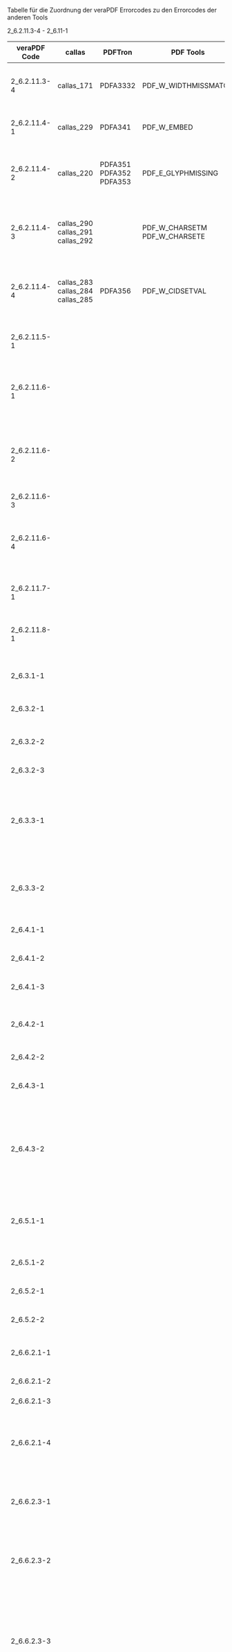 Tabelle für die Zuordnung der veraPDF Errorcodes zu den Errorcodes der anderen Tools

2_6.2.11.3-4 - 2_6.11-1

| veraPDF Code | callas                           | PDFTron                 | PDF Tools                     | veraPDF Text
| ------------ | ------                           | -------                 | ---------                     | ------------
| 2_6.2.11.3-4   | callas_171                       | PDFA3332                | PDF_W_WIDTHMISSMATCH          | For those CMaps that are embedded, the integer value of the WMode entry in the CMap dictionary shall be identical to the WMode value in the embedded CMap stream.
| 2_6.2.11.4-1   | callas_229                       | PDFA341                 | PDF_W_EMBED                   | The font programs for all fonts used for rendering within a conforming file shall be embedded within that file, as defined in ISO 32000-1:2008, 9.9.
| 2_6.2.11.4-2   | callas_220                       | PDFA351 PDFA352 PDFA353 | PDF_E_GLYPHMISSING            | Embedded fonts shall define all glyphs referenced for rendering within the conforming file. A font referenced for use solely in rendering mode 3 is therefore not rendered and is thus exempt from the embedding requirement.
| 2_6.2.11.4-3   | callas_290 callas_291 callas_292 |                         | PDF_W_CHARSETM PDF_W_CHARSETE | If the FontDescriptor dictionary of an embedded Type 1 font contains a CharSet string, then it shall list the character names of all glyphs present in the font program, regardless of whether a glyph in the font is referenced or used by the PDF or not.
| 2_6.2.11.4-4   | callas_283 callas_284 callas_285 | PDFA356                 | PDF_W_CIDSETVAL               | If the FontDescriptor dictionary of an embedded CID font contains a CIDSet stream, then it shall identify all CIDs which are present in the font program, regardless of whether a CID in the font is referenced or used by the PDF or not.
| 2_6.2.11.5-1 |  |  |  | For every font embedded in a conforming file and used for rendering, the glyph width information in the font dictionary and in the embedded font program shall be consistent.
| 2_6.2.11.6-1 |  |  |  | For all non-symbolic TrueType fonts used for rendering, the embedded TrueType font program shall contain one or several non-symbolic cmap entries such that all necessary glyph lookups can be carried out.
| 2_6.2.11.6-2 |  |  |  | No non-symbolic TrueType font shall define a Differences array unless all of the glyph names in the Differences array are listed in the Adobe Glyph List and the embedded font program contains at least the Microsoft Unicode (3,1 - Platform ID=3, Encoding ID=1) encoding in the 'cmap' table.
| 2_6.2.11.6-3 |  |  |  | Symbolic TrueType fonts shall not contain an Encoding entry in the font dictionary.
| 2_6.2.11.6-4 |  |  |  | Symbolic TrueType fonts shall not contain an Encoding entry in the font dictionary, and the 'cmap' table in the embedded font program shall either contain exactly one encoding or it shall contain, at least, the Microsoft Symbol (3,0 - Platform ID=3, Encoding ID=0) encoding.
| 2_6.2.11.7-1 |  |  |  | The Unicode values specified in the ToUnicode CMap shall all be greater than zero (0), but not equal to either U+FEFF or U+FFFE.
| 2_6.2.11.8-1 |  |  |  | A PDF/A-2 compliant document shall not contain a reference to the .notdef glyph from any of the text showing operators, regardless of text rendering mode, in any content stream.
| 2_6.3.1-1    |  |  |  | Annotation types not defined in ISO 32000-1 shall not be permitted. Additionally, the 3D, Sound, Screen and Movie types shall not be permitted.
| 2_6.3.2-1    |  |  |  | Except for annotation dictionaries whose Subtype value is Popup, all annotation dictionaries shall contain the F key.
| 2_6.3.2-2    |  |  |  | If present, the F key's Print flag bit shall be set to 1 and its Hidden, Invisible, ToggleNoView, and NoView flag bits shall be set to 0.
| 2_6.3.2-3    |  |  |  | Text annotations should set the NoZoom and NoRotate flag bits of the F key to 1.
| 2_6.3.3-1    |  |  |  | Every annotation (including those whose Subtype value is Widget, as used for form fields), except for the two cases listed below, shall have at least one appearance dictionary: annotations where the value of the Rect key consists of an array where value 1 is equal to value 3 and value 2 is equal to value 4; annotations whose Subtype value is Popup or Link.
| 2_6.3.3-2    |  |  |  | For all annotation dictionaries containing an AP key, the appearance dictionary that it defines as its value shall contain only the N key. If an annotation dictionary's Subtype key has a value of Widget and its FT key has a
| 2_6.4.1-1    |  |  |  | A Widget annotation dictionary or Field dictionary shall not contain the A or AA keys.
| 2_6.4.1-2    |  |  |  | A Widget annotation dictionary or Field dictionary shall not contain the A or AA keys.
| 2_6.4.1-3    |  |  |  | The NeedAppearances flag of the interactive form dictionary shall either not be present or shall be false.
| 2_6.4.2-1    |  |  |  | The document's interactive form dictionary that forms the value of the AcroForm key in the document's Catalog of a PDF/A-2 file, if present, shall not contain the XFA key.
| 2_6.4.2-2    |  |  |  | A document's Catalog shall not contain the NeedsRendering key.
| 2_6.4.3-1    |  |  |  | When computing the digest for the file, it shall be computed over the entire file, including the signature dictionary but excluding the PDF Signature itself.
| 2_6.4.3-2    |  |  |  | The PDF Signature (a DER-encoded PKCS7 binary data object) shall be placed into the Contents entry of the signature dictionary. The PKCS7 object shall conform to the PKCS7 specification in RFC 2315. At minimum, it shall include the signer's X.509 signing certificate and there shall only be a single signer (e.g. a single "SignerInfo" structure) in the PDF Signature.
| 2_6.5.1-1    |  |  |  | The Launch, Sound, Movie, ResetForm, ImportData, Hide, SetOCGState, Rendition, Trans, GoTo3DView and JavaScript actions shall not be permitted. Additionally, the deprecated set-state and noop actions shall not be permitted.
| 2_6.5.1-2    |  |  |  | Named actions other than NextPage, PrevPage, FirstPage, and LastPage shall not be permitted.
| 2_6.5.2-1    |  |  |  | The document's Catalog shall not include an AA entry for an additional-actions dictionary.
| 2_6.5.2-2    |  |  |  | The Page dictionary shall not include an AA entry for an additional-actions dictionary.
| 2_6.6.2.1-1  |  |  |  | The Catalog dictionary of a conforming file shall contain the Metadata key whose value is a metadata stream as defined in ISO 32000-1:2008, 14.3.2.
| 2_6.6.2.1-2  |  |  |  | The bytes attribute shall not be used in the header of an XMP packet.
| 2_6.6.2.1-3  |  |  |  | The encoding attribute shall not be used in the header of an XMP packet.
| 2_6.6.2.1-4  |  |  |  | All metadata streams present in the PDF shall conform to the XMP Specification. All content of all XMP packets shall be well-formed, as defined by Extensible Markup Language (XML) 1.0 (Third Edition), 2.1, and the RDF/XML Syntax Specification (Revised).
| 2_6.6.2.3-1  |  |  |  | Extension schemas shall be specified using the PDF/A extension schema container schema defined in 6.6.2.3.3. All fields described in each of the tables in 6.6.2.3.3 shall be present in any extension schema container schema.
| 2_6.6.2.3-2  |  |  |  | The extension schema container schema uses the namespace URI "http://www.aiim.org/pdfa/ns/extension/". The required schema namespace prefix is pdfaExtension. pdfaExtension:schemas - Bag Schema - Description of extension schemas*
| 2_6.6.2.3-3  |  |  |  | The Schema type is an XMP structure containing the definition of an extension schema. The field namespace URI is "http://www.aiim.org/pdfa/ns/schema". The required field namespace prefix is pdfaSchema. The Schema type includes the following fields: pdfaSchema:schema (Text), pdfaSchema:namespaceURI (URI), pdfaSchema:prefix (Text), pdfaSchema:property (Seq Property), pdfaSchema:valueType (Seq ValueType).
| 2_6.6.2.3-4  |  |  |  | The Property type defined is an XMP structure containing the definition of a schema property. The field namespace URI is "http://www.aiim.org/pdfa/ns/property". The required field namespace prefix is pdfaProperty. The Property type includes the following fields: pdfaProperty:name (Text), pdfaProperty:valueType (Open Choice of Text), pdfaProperty:category (Closed Choice of Text), pdfaProperty:description (Text).
| 2_6.6.2.3-5  |  |  |  | The ValueType type is an XMP structure containing the definition of all property value types used by embedded extension schemas that are not defined in the XMP Specification. The field namespace URI is "http://www.aiim.org/pdfa/ns/type". The required field namespace prefix is pdfaType. The ValueType type includes the following fields: pdfaType:type (Text), pdfaType:namespaceURI (URI), pdfaType:prefix (Text), pdfaType:description (Text), pdfaType:field (Seq Field).
| 2_6.6.2.3-6  |  |  |  | The Field type defined in Table 6 is an XMP structure containing the definition of a property value type field. The field namespace URI is "http://www.aiim.org/pdfa/ns/field". The required field namespace prefix is pdfaField. The Field type contains the following fields:
| 2_6.6.2.3-7  |  |  |  | All properties specified in XMP form shall use either the predefined schemas defined in the XMP Specification, ISO 19005-1 or this part of ISO 19005, or any extension schemas that comply with 6.6.2.3.2.
| 2_6.6.4-1    |  |  |  | The PDF/A version and conformance level of a file shall be specified using the PDF/A Identification extension schema.
| 2_6.6.4-2    |  |  |  | The value of pdfaid:part shall be the part number of ISO 19005 to which the file conforms.
| 2_6.6.4-3    |  |  |  | A Level A conforming file shall specify the value of pdfaid:conformance as A. A Level B conforming file shall specify the value of pdfaid:conformance as B. A Level U conforming file shall specify the value of pdfaid:conformance as U.
| 2_6.6.4-4    |  |  |  | The PDF/A Identification schema defined in Table 8 uses the namespace URI "http://www.aiim.org/pdfa/ns/id/". The required schema namespace prefix is pdfaid. It contains the following fields: pdfaid:part (Open Choice of Integer), pdfaid:amd (Open Choice of Text), pdfaid:corr (Open Choice of Text), pdfaid:conformance (Open Choice of Text).
| 2_6.7.2-1    |  |  |  | The document catalog dictionary shall include a MarkInfo dictionary containing an entry, Marked, whose value shall be true.
| 2_6.7.3-1    |  |  |  | The logical structure of the conforming file shall be described by a structure hierarchy rooted in the StructTreeRoot entry of the document's Catalog dictionary, as described in ISO 32000-1:2008, 14.7.
| 2_6.7.3-2    |  |  |  | All non-standard structure types shall be mapped to the nearest functionally equivalent standard type, as defined in ISO 32000-1:2008, 14.8.4, in the role map dictionary of the structure tree root.
| 2_6.8-1      |  |  |  | The MIME type of an embedded file, or a subset of a file, shall be specified using the Subtype key of the file specification dictionary. If the MIME type is not known, the "application/octet-stream" shall be used.
| 2_6.8-2      |  |  |  | The file specification dictionary for an embedded file shall contain the F and UF keys.
| 2_6.8-3      |  |  |  | In order to enable identification of the relationship between the file specification dictionary and the content that is referring to it, a new (required) key has been defined and its presence (in the dictionary) is required.
| 2_6.9-1      |  |  |  | Each optional content configuration dictionary that forms the value of the D key, or that is an element in the array that forms the value of the Configs key in the OCProperties dictionary, shall contain the Name key.
| 2_6.9-2      |  |  |  | Each optional content configuration dictionary shall contain the Name key, whose value shall be unique amongst all optional content configuration dictionaries within the PDF/A-2 file.
| 2_6.9-3      |  |  |  | If an optional content configuration dictionary contains the Order key, the array which is the value of this Order key shall contain references to all OCGs in the conforming file.
| 2_6.9-4      |  |  |  | The AS key shall not appear in any optional content configuration dictionary.
| 2_6.10-1     |  |  |  | There shall be no AlternatePresentations entry in the document's name dictionary.
| 2_6.10-2     |  |  |  | There shall be no PresSteps entry in any Page dictionary.
| 2_6.11-1     |  |  |  | The document catalog shall not contain the Requirements key.
